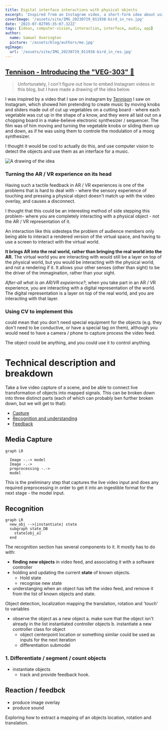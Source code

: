 ```yaml
---
title: Digital interface interactions with physical objects
excerpt: 'Inspired from an Instagram video, a short-form idea about using computer vision to track physical objects and use them as an interface for a digital application.'
coverImage: '/assets/site/IMG_20230729_011938-bird_in_res.jpg'
date: '2023-07-02T05:35:07.322Z'
tags: [ideas, computer-vision, interaction, interface, audio, app]
author:
  name: Samuel Overington
  picture: '/assets/blog/authors/me.jpg'
ogImage:
  url: '/assets/site/IMG_20230729_011938-bird_in_res.jpg'
---
```

<!-- Sketching out the idea -->
## [Tennison - Introducing the "VEG-303" 🔗](https://www.instagram.com/p/CP9Z3Y3n9ZG/)

> Unfortunately, I con't figure out how to embed Instagram videos in this blog,
but I have made a drawing of the idea below.

I was inspired by a video that I saw on instagram by [Tennison](https://www.instagram.com/p/CP9Z3Y3n9ZG/) I saw on Instagram, which showed him pretending to create music by moving knobs and sliders made out of cut up vegetables on a cutting board - where each vegetable was cut up in the shape of a know, and they were all laid out on a chopping board in a make-believe electronic synthesizer / sequencer. The film was of him moving and turning the vegetable knobs or sliding them up and down, as if he was using them to controle the modulation of a moog synthesizer.

I thought it would be cool to actually do this, and use computer vision to detect the objects and use them as an interface for a music.

![A drawing of the idea](/assets/blog/object-tracking-interface/veg-303-drawing.jpg)

### Turning the AR / VR experience on its head

Having such a tactile feedback in AR / VR experiences is one of the problems that is hard to deal with - where the sensory experience of touching and pressing a physical object doesn't match up with the video overlay, and causes a disconnect.

I thought that this could be an interesting method of side stepping this problem- where you are completely interacting with a physical object - not the AR / VR representation of it.

An interaction like this sidesteps the problem of audience members only being able to interact a rendered version of the virtual space, and having to use a screen to interact with the virtual world.


**It brings AR into the real world, rather than bringing the real world into the AR.** The virtual world you are interacting with would still be a layer on top of the physical world, but you would be interacting with the physical world, and not a rendering if it. It allows your other senses (other than sight) to be the driver of the immagination, rather than your sight.

*After-all what is an AR/VR expeiernce?*; when you take part in an AR / VR experience, you are interacting with a digital representation of the world. The digital representation is a layer on top of the real world, and you are interacting with that layer.


### Using CV to implement this

could mean that you don't need special equipment for the objects (e.g. they don't need to be conductive, or have a special tag on them), although you would need to have a camera / phone to capture process the video feed.

The object could be anything, and you could use it to control anything.

# Technical description and breakdown

Take a live video capture of a scene, and be able to connect live transformation of objects into mapped signals. This can be broken down into three distinct parts (each of which can probably ben further broken down, but we will get to that):

- [Capture](#media-capture)
- [Recognition and understanding](#recognition)
- [Feedback](#Feedback)



## Media Capture

```mermaid
graph LR
  
  Image -.-> model
  Image -.->
  preprocessing -.->
  model
```

This is the preliminary step that captures the live video input and does any required preprocessing in order to get it into an ingestible format for the next stage - the model input.

## Recognition

```mermaid
graph LR
  new_obj -->|instantiate| state
  subgraph state_DB
    state[obj_a]
  end
```



The recognition section has several components to it. It mostly has to do with:
  - **finding new objects** in video feed, and associating it with a software controller
  - holding and updating the current **state** of known objects.
    - Hold state
    - recognise new state
  - understanging when an object has left the video feed, and remove it from the list of known objects and state.


Object detection, localization mapping the translation, rotation and 'touch' to variables

- observe the object as a new object
    a. make sure that the object isn't already in the list instantiated controller objects
    b. instantiate a new controller class for object
  - object centerpoint location or something similar could be used as inputs for the next iteration
  - differentiation submodel

### 1. Differentiate / segment / count objects

- instantiate objects
  - track and provide feedback hook.

## Reaction / feedbck

  - produce image overlay
  - produce sound




Exploring how to extract a mapping of an objects location, rotation and translation.

<!--
Questions / notes:

What is it?
- cv recognises an object, and captures its position and orientation
  - what is the object?

Talk about the idea from the video, and then list out concepts that found
interesting, and how I could use them as the basis for a project.

- use computer vision to track the position and orientation of an object
- use the position and orientation of the object to control a digital
  application

 -->
